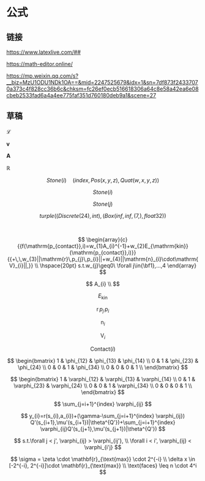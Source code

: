 # 公式



## 链接

https://www.latexlive.com/##

https://math-editor.online/

https://mp.weixin.qq.com/s?__biz=MzU1ODU1NDk1OA==&mid=2247525679&idx=1&sn=7df873f24337070a373c4f828cc36b6c&chksm=fc26ef0ecb516618306a64c8e58a42ea6e08cbeb2533fad6a4a4ee775faf351d760180deb9a1&scene=27

## 草稿

$\mathcal{L}$

$\mathbf{v}$

$\mathbf{A}$

$\mathbb{R}$


$$
Stone(i) \quad (index,Pos(x,y,z),Quat(w,x,y,z))
$$

$$
Stone(i)
$$

$$
Stone(j)
$$

$$
turple((Discrete(24),int),(Box(inf, inf, (7,), float32))
$$



​	

$$
\begin{array}{c}
	{{f(\mathrm{p_{contact}},i)=w_{1}A_{i}^{-1}+w_{2}E_{\mathrm{kin}}(\mathrm{p_{contact}},i)}} 
	{{+\,\,w_{3}||\mathrm{r}\,p_{j}\,p_{i}||+w_{4}||\mathrm{n}_{i}\cdot\mathrm{V}_{i}||,}}
    \\
\hspace{20pt} s.t.w_{j}\geq0\ \forall j\in{\bf1},...,4
\end{array}
$$

$$
A_{i}
\\
$$

$$
E_{\mathrm{kin}}
$$

$$
\mathrm{r}\,p_{j}\,p_{i}
$$

$$
\mathrm{n}_{i}
$$

$$
\mathrm{V}_{i}
$$

$$
\mathrm{Contact}(i)
$$

$$
\begin{bmatrix}
1 & \phi_{12} & \phi_{13} & \phi_{14} \\
0 & 1 & \phi_{23} & \phi_{24} \\
0 & 0 & 1 & \phi_{34} \\
0 & 0 & 0 & 1 \\
\end{bmatrix}
$$

$$
\begin{bmatrix}
1 & \varphi_{12} & \varphi_{13} & \varphi_{14} \\
0 & 1 & \varphi_{23} & \varphi_{24} \\
0 & 0 & 1 & \varphi_{34} \\
0 & 0 & 0 & 1 \\
\end{bmatrix}
$$

$$
\sum_{j=i+1}^{index} \varphi_{ij}
$$

$$
y_{i}=r(s_{i},a_{i})+(\gamma-\sum_{j=i+1}^{index} \varphi_{ij}) Q'(s_{i+1},\mu'(s_{i+1})|\theta^{Q'})+\sum_{j=i+1}^{index} \varphi_{ij}Q'(s_{j+1},\mu'(s_{j+1})|\theta^{Q'})
$$

$$
s.t.\forall j < j', \varphi_{ij} > \varphi_{ij'},
\\
\forall i < i', \varphi_{ij} < \varphi_{i'j}
$$

$$
\sigma = \zeta \cdot \mathbf{r}_{\text{max}} \cdot 2^{-i}
\\
\delta x \in [-2^{-i}, 2^{-i}]\cdot \mathbf{r}_{\text{max}}
\\
\text{faces} \leq n \cdot 4^i
$$





